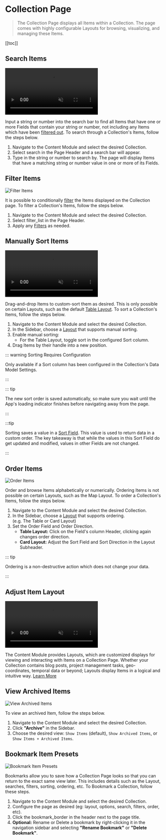 # Collection Page

> The Collection Page displays all Items within a Collection. The page comes with highly configurable Layouts for
> browsing, visualizing, and managing these Items.

[[toc]]

## Search Items

<video autoplay muted loop controls title="Search Items">
	<source src="" type="video/mp4" />
</video>

Input a string or number into the search bar to find all Items that have one or more Fields that contain your string or
number, not including any Items which have been [filtered out](#filter-items). To search through a Collection's Items,
follow the steps below.

1. Navigate to the Content Module and select the desired Collection.
2. Select <span mi icon>search</span> in the Page Header and a search bar will appear.
3. Type in the string or number to search by. The page will display Items that have a matching string or number value in
   one or more of its Fields.

## Filter Items

![Filter Items](image.webp)

It is possible to conditionally [filter](/app/filters/) the Items displayed on the Collection page. To filter a
Collection's Items, follow the steps below.

1. Navigate to the Content Module and select the desired Collection.
2. Select <span mi icon>filter_list</span> in the Page Header.
3. Apply any [Filters](/app/filters/) as needed.

## Manually Sort Items

<video autoplay muted loop controls title="Batch Edit Items">
	<source src="" type="video/mp4" />
</video>

Drag-and-drop Items to custom-sort them as desired. This is only possible on certain Layouts, such as the default
[Table Layout](/app/content-layouts/#table-layout). To sort a Collection's Items, follow the steps below.

1. Navigate to the Content Module and select the desired Collection.
2. In the Sidebar, choose a [Layout](/app/content-layouts) that supports manual sorting.
3. Enable manual sorting:
   - For the Table Layout, toggle <span mi icon>sort</span> in the configured Sort column.
4. Drag Items by their handle into a new position.

::: warning Sorting Requires Configuration

Only available if a Sort column has been configured in the Collection's Data Model Settings.

:::

::: tip

The new sort order is saved automatically, so make sure you wait until the App's loading indicator finishes before
navigating away from the page.

:::

:::tip

Sorting saves a value in a [Sort Field](/reference/query/#sort). This value is used to return data in a custom order.
The key takeaway is that while the values in this Sort Field do get updated and modified, values in other Fields are not
changed.

:::

## Order Items

![Order Items](image.webp)

Order and browse Items alphabetically or numerically. Ordering Items is not possible on certain Layouts, such as the Map
Layout. To order a Collection's Items, follow the steps below.

1. Navigate to the Content Module and select the desired Collection.
2. In the Sidebar, choose a [Layout](/app/content-layouts/#adjust-item-layouts) that supports ordering.\
   (e.g. The Table or Card Layout)
3. Set the Order Field and Order Direction.
   - **Table Layout:** Click on the Field's column Header, clicking again changes order direction.
   - **Card Layout:** Adjust the Sort Field and Sort Direction in the Layout Subheader.

::: tip

Ordering is a non-destructive action which does not change your data.

:::

## Adjust Item Layout

<video autoplay muted loop controls title="Adjust Item Layouts">
	<source src="" type="video/mp4" />
</video>

The Content Module provides Layouts, which are customized displays for viewing and interacting with Items on a
Collection Page. Whether your Collection contains blog posts, project management tasks, geo-coordinates, temporal data
or beyond; Layouts display Items in a logical and intuitive way. [Learn More](/app/content-layouts)

## View Archived Items

![View Archived Items](image.webp)

To view an archived Item, follow the steps below.

1. Navigate to the Content Module and select the desired Collection.
2. Click **"Archive"** in the Sidebar.
3. Choose the desired view: `Show Items` (default), `Show Archived Items`, or `Show Items + Archived Items`.

## Bookmark Item Presets

![Bookmark Item Presets](image.webp)

Bookmarks allow you to save how a Collection Page looks so that you can return to the exact same view later. This
includes details such as the Layout, searches, filters, sorting, ordering, etc. To Bookmark a Collection, follow these
steps.

1. Navigate to the Content Module and select the desired Collection.
2. Configure the page as desired (eg: layout, options, search, filters, order, etc).
3. Click the <span mi icon>bookmark_border</span> in the header next to the page title.
4. **Optional:** Rename or Delete a bookmark by right-clicking it in the navigation sidebar and selecting **"Rename
   Bookmark"** or **"Delete Bookmark"**.
